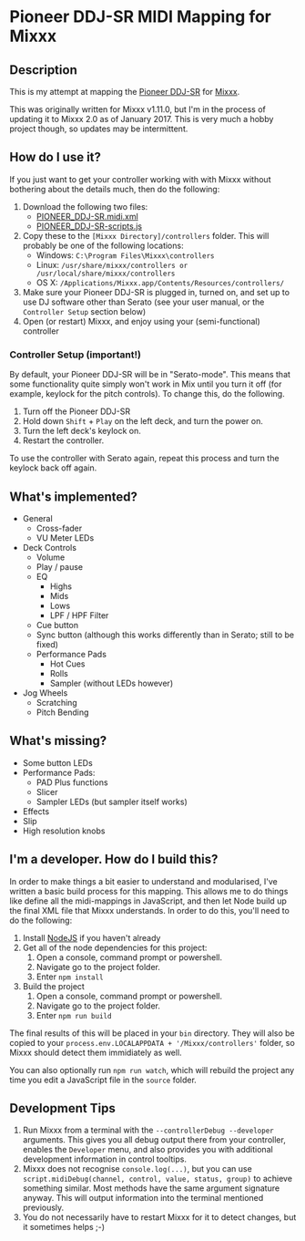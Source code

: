 # Pioneer DDJ-SR MIDI Mapping for Mixxx

## Description 

This is my attempt at mapping the [Pioneer DDJ-SR](http://pioneerdj.com/english/products/controller/ddj-sr.html) for [Mixxx](http://www.mixxx.org/). 

This was originally written for Mixxx v1.11.0, but I'm in the process of updating it to Mixxx 2.0 as of January 2017. This is very much a hobby project though, so updates may be intermittent.

## How do I use it?

If you just want to get your controller working with with Mixxx without bothering about the details much, then do the following:

1. Download the following two files:
    - [PIONEER_DDJ-SR.midi.xml](https://github.com/hrudham/Mixxx-Pioneer-DDJ-SR/blob/master/bin/PIONEER_DDJ-SR.midi.xml)
    - [PIONEER_DDJ-SR-scripts.js](https://github.com/hrudham/Mixxx-Pioneer-DDJ-SR/blob/master/bin/PIONEER_DDJ-SR-scripts.js)
2. Copy these to the `[Mixxx Directory]/controllers` folder. This will probably be one of the following locations:
    - Windows: `C:\Program Files\Mixxx\controllers`
    - Linux: `/usr/share/mixxx/controllers or /usr/local/share/mixxx/controllers`
    - OS X: `/Applications/Mixxx.app/Contents/Resources/controllers/`
3. Make sure your Pioneer DDJ-SR is plugged in, turned on, and set up to use DJ software other than Serato (see your user manual, or the `Controller Setup` section below)
4. Open (or restart) Mixxx, and enjoy using your (semi-functional) controller

### Controller Setup (important!)

By default, your Pioneer DDJ-SR will be in "Serato-mode". This means that some functionality quite simply won't work in Mix until you turn it off (for example, keylock for the pitch controls). To change this, do the following.

1. Turn off the Pioneer DDJ-SR
2. Hold down `Shift` + `Play` on the left deck, and turn the power on.
3. Turn the left deck's keylock on.
4. Restart the controller.
	
To use the controller with Serato again, repeat this process and turn the keylock back off again. 

## What's implemented?

- General
    - Cross-fader
	- VU Meter LEDs
- Deck Controls
    - Volume
    - Play / pause
	- EQ
        - Highs
        - Mids
        - Lows
        - LPF / HPF Filter
	- Cue button
	- Sync button (although this works differently than in Serato; still to be fixed)
	- Performance Pads
		- Hot Cues
		- Rolls
		- Sampler (without LEDs however)
- Jog Wheels
    - Scratching
	- Pitch Bending

## What's missing?

- Some button LEDs
- Performance Pads:
	- PAD Plus functions
	- Slicer
	- Sampler LEDs (but sampler itself works)
- Effects
- Slip
- High resolution knobs

## I'm a developer. How do I build this?

In order to make things a bit easier to understand and modularised, I've written a basic build process for this mapping. This allows me to do things like define all the midi-mappings in JavaScript, and then let Node build up the final XML file that Mixxx understands. In order to do this, you'll need to do the following:

1. Install [NodeJS](http://nodejs.org/) if you haven't already
2. Get all of the node dependencies for this project: 
    1. Open a console, command prompt or powershell.
    2. Navigate go to the project folder.
    3. Enter `npm install`
3. Build the project
    1. Open a console, command prompt or powershell.
    2. Navigate go to the project folder.
    3. Enter `npm run build`

The final results of this will be placed in your `bin` directory. They will also be copied to your `process.env.LOCALAPPDATA + '/Mixxx/controllers'` folder, so Mixxx should detect them immidiately as well.

You can also optionally run `npm run watch`, which will rebuild the project any time you edit a JavaScript file in the `source` folder.

## Development Tips

1. Run Mixxx from a terminal with the `--controllerDebug --developer` arguments. This gives you all debug output there from your controller, enables the `Developer` menu, and also provides you with additional development information in control tooltips.
2. Mixxx does not recognise `console.log(...)`, but you can use `script.midiDebug(channel, control, value, status, group)` to achieve something similar. Most methods have the same argument signature anyway. This will output information into the terminal mentioned previously.
3. You do not necessarily have to restart Mixxx for it to detect changes, but it sometimes helps ;-)